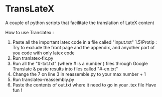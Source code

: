 # TransLateX
A couple of python scripts that facilitate the translation of LateX content

How to use Translatex : 
1) Paste all the important latex code in a file called "input.txt" 
1.5)Protip : Try to exclude the front page and the appendix, and anyother part of you code with only latex code
2) Run tranlatex-fix.py
3) Run all the "#-txt.txt" (where # is a number ) files through Google Translate & paste results into files called "#-en.txt"
4) Change the 7 on line 3 in reassemble.py to your max number + 1
5) Run translatex-reassembly.py
6) Paste the contents of out.txt where it need to go in your .tex file
Have fun !
